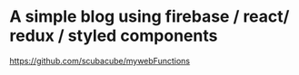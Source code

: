 # A simple blog using firebase / react/ redux / styled components
https://github.com/scubacube/mywebFunctions
